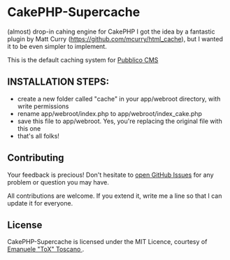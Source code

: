 # CakePHP-Supercache

(almost) drop-in cahing engine for CakePHP I got the idea by a fantastic plugin by Matt Curry (https://github.com/mcurry/html_cache), but I wanted it to be even simpler to implement.

This is the default caching system for [Pubblico CMS](http://emanuele.itoscano.com/vedi/64_pubblico-cms)


## INSTALLATION STEPS:
* create a new folder called "cache" in your app/webroot directory, with write permissions
* rename app/webroot/index.php to app/webroot/index_cake.php
* save this file to app/webroot. Yes, you're replacing the original file with this one
* that's all folks!

## Contributing

Your feedback is precious! Don't hesitate to [open GitHub Issues](https://github.com/ToX82/cakephp-supercache/issues) for any problem or question you may have.

All contributions are welcome. If you extend it, write me a line so that I can update it for everyone.

## License

CakePHP-Supercache is licensed under the MIT Licence, courtesy of [Emanuele "ToX" Toscano ](http://emanuele.itoscano.com/).
